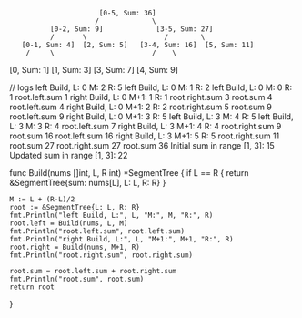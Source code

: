                           [0-5, Sum: 36]
                         /             \
              [0-2, Sum: 9]             [3-5, Sum: 27]
              /       \                   /        \
       [0-1, Sum: 4]  [2, Sum: 5]   [3-4, Sum: 16]  [5, Sum: 11]
        /     \                        /    \
[0, Sum: 1] [1, Sum: 3]        [3, Sum: 7] [4, Sum: 9]


// logs
left Build, L: 0 M: 2 R: 5
left Build, L: 0 M: 1 R: 2
left Build, L: 0 M: 0 R: 1
root.left.sum 1
right Build, L: 0 M+1: 1 R: 1
root.right.sum 3
root.sum 4
root.left.sum 4
right Build, L: 0 M+1: 2 R: 2
root.right.sum 5
root.sum 9
root.left.sum 9
right Build, L: 0 M+1: 3 R: 5
left Build, L: 3 M: 4 R: 5
left Build, L: 3 M: 3 R: 4
root.left.sum 7
right Build, L: 3 M+1: 4 R: 4
root.right.sum 9
root.sum 16
root.left.sum 16
right Build, L: 3 M+1: 5 R: 5
root.right.sum 11
root.sum 27
root.right.sum 27
root.sum 36
Initial sum in range [1, 3]: 15
Updated sum in range [1, 3]: 22

func Build(nums []int, L, R int) *SegmentTree {
	if L == R {
		return &SegmentTree{sum: nums[L], L: L, R: R}
	}

	M := L + (R-L)/2
	root := &SegmentTree{L: L, R: R}
	fmt.Println("left Build, L:", L, "M:", M, "R:", R)
	root.left = Build(nums, L, M)
	fmt.Println("root.left.sum", root.left.sum)
	fmt.Println("right Build, L:", L, "M+1:", M+1, "R:", R)
	root.right = Build(nums, M+1, R)
	fmt.Println("root.right.sum", root.right.sum)

	root.sum = root.left.sum + root.right.sum
	fmt.Println("root.sum", root.sum)
	return root
}